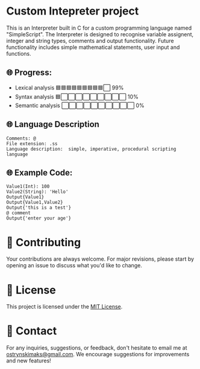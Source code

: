 # Custom Intepreter project

This is an Interpreter built in C for a custom programming language named "SimpleScript". The Interpreter is designed to recognise variable assignent, integer and string types, comments and output functionality. Future functionality includes simple mathematical statements, user input and functions. 

## 🌐 Progress:

- Lexical analysis 🟦🟦🟦🟦🟦🟦🟦🟦🟦⬜️ 99%
- Syntax analysis 🟦⬜️⬜️⬜️⬜️⬜️⬜️⬜️⬜️⬜️ 10%
- Semantic analysis ⬜️⬜️⬜️⬜️⬜️⬜️⬜️⬜️⬜️⬜️ 0%

## 🌐 Language Description 

```
Comments: @
File extension: .ss
Language description:  simple, imperative, procedural scripting language
```
## 🌐 Example Code:

```
Value1(Int): 100
Value2(String): 'Hello'
Output{Value1}
Output{Value1,Value2}
Output{'this is a test'}
@ comment
Output{'enter your age'}

```


# 📝 Contributing
Your contributions are always welcome. For major revisions, please start by opening an issue to discuss what you'd like to change.

# 📜 License
This project is licensed under the [MIT License](https://opensource.org/licenses/MIT).

# 💼 Contact
For any inquiries, suggestions, or feedback, don't hesitate to email me at [ostrynskimaks@gmail.com](mailto:ostrynskimaks@gmail.com).
We encourage suggestions for improvements and new features!
